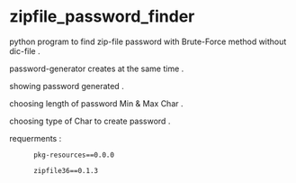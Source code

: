 # zipfile_password_finder
python program to find zip-file password with Brute-Force method without dic-file .

password-generator creates at the same time .

showing password generated .

choosing length of password Min & Max Char .

choosing type of Char to create password .


requerments :

          pkg-resources==0.0.0
          
          zipfile36==0.1.3


